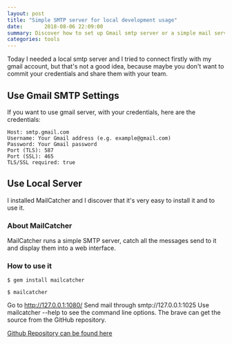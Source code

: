 ```yaml
---
layout: post
title: "Simple SMTP server for local development usage"
date:       2018-08-06 22:09:00
summary: Discover how to set up Gmail smtp server or a simple mail server for local development. 
categories: tools
---
```


Today I needed a local smtp server and I tried to connect firstly with my gmail account, but that's not a good idea, because maybe you don't want to commit your credentials and share them with your team. 

## Use Gmail SMTP Settings

If you want to use gmail server, with your credentials, here are the credentials:

```
Host: smtp.gmail.com
Username: Your Gmail address (e.g. example@gmail.com)
Password: Your Gmail password
Port (TLS): 587
Port (SSL): 465
TLS/SSL required: true
```

## Use Local Server

I installed MailCatcher and I discover that it's very easy to install it and to use it.

### About MailCatcher

MailCatcher runs a simple SMTP server, catch all the messages send to it and display them into a web interface.

### How to use it

`$ gem install mailcatcher`

`$ mailcatcher`

Go to http://127.0.0.1:1080/
Send mail through smtp://127.0.0.1:1025
Use mailcatcher --help to see the command line options. The brave can get the source from the GitHub repository.

[Github Repository can be found here](https://github.com/sj26/mailcatcher)

